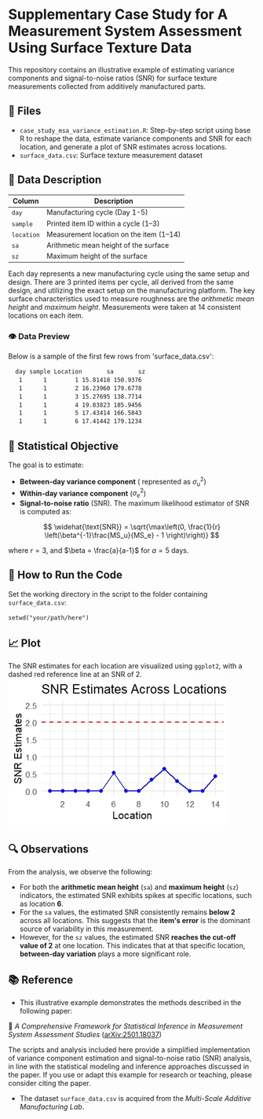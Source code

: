# Supplementary Case Study for A Measurement System Assessment Using Surface Texture Data

This repository contains an illustrative example of estimating variance components and signal-to-noise ratios (SNR) for surface texture measurements collected from additively manufactured parts. 

## 📄 Files
  - `case_study_msa_variance_estimation.R`: Step-by-step script using base R to reshape the data, estimate variance components and SNR for each location, and generate a plot of SNR estimates across locations.
  - `surface_data.csv`: Surface texture measurement dataset

    
## 🧾 Data Description

| Column     | Description                             |
|------------|---------------------------------------- |
| `day`      | Manufacturing cycle (Day 1-5)    |
| `sample`   | Printed item ID within a cycle (1–3)    |
| `location` | Measurement location on the item (1–14) |
| `sa`       | Arithmetic mean height of the surface   |
| `sz`       | Maximum height of the surface           |

Each day represents a new manufacturing cycle using the same setup and design. There are 3 printed items per cycle, all derived from the same design, and utilizing the exact setup on the manufacturing platform. The key surface characteristics used to measure roughness are the *arithmetic mean height* and *maximum height*. Measurements were taken at 14 consistent locations on each item. 

### 👁️ Data Preview
Below is a sample of the first few rows from 'surface_data.csv':

```txt
  day sample Location       sa       sz
   1      1        1 15.81418 150.9376
   1      1        2 16.23960 179.6778
   1      1        3 15.27695 138.7714
   1      1        4 19.83823 185.9456
   1      1        5 17.43414 166.5843
   1      1        6 17.41442 179.1234
```

## 🧮 Statistical Objective

The goal is to estimate:
- **Between-day variance component** ( represented as $\sigma^2_u$)
- **Within-day variance component** ($\sigma^2_e$)
- **Signal-to-noise ratio** (SNR). The maximum likelihood estimator of SNR is computed as:

$$
\widehat{\text{SNR}} = \sqrt{\max\left(0, \frac{1}{r} \left(\beta^{-1}\frac{MS_u}{MS_e} - 1 \right)\right)}
$$
  
where $r=3$, and $\beta = \frac{a}{a-1}$  for $a=5$ days.

## 📝 How to Run the Code
Set the working directory in the script to the folder containing `surface_data.csv`:

```txt
setwd("your/path/here")
```
##  📈 Plot

The SNR estimates for each location are visualized using `ggplot2`, with a dashed red reference line at an SNR of 2.
![Simulation results for estimator comparison](figures/SNR_sa.jpeg)




## 🔍 Observations
From the analysis, we observe the following:

- For both the **arithmetic mean height** (`sa`) and **maximum height** (`sz`) indicators, the estimated SNR exhibits spikes at specific locations, such as location **6**.
- For the `sa` values, the estimated SNR consistently remains **below 2** across all locations. This suggests that the **item's error** is the dominant source of variability in this measurement.
- However, for the `sz` values, the estimated SNR **reaches the cut-off value of 2** at one location. This indicates that at that specific location, **between-day variation** plays a more significant role.

## 📚 Reference 
- This illustrative example demonstrates the methods described in the following paper:

📄 *A Comprehensive Framework for Statistical Inference in Measurement System Assessment Studies* ([arXiv:2501.18037](https://arxiv.org/abs/2501.18037))

The scripts and analysis included here provide a simplified implementation of variance component estimation and signal-to-noise ratio (SNR) analysis, in line with the statistical modeling and inference approaches discussed in the paper.
If you use or adapt this example for research or teaching, please consider citing the paper.

- The dataset `surface_data.csv` is acquired from the *Multi-Scale Additive Manufacturing Lab*.

